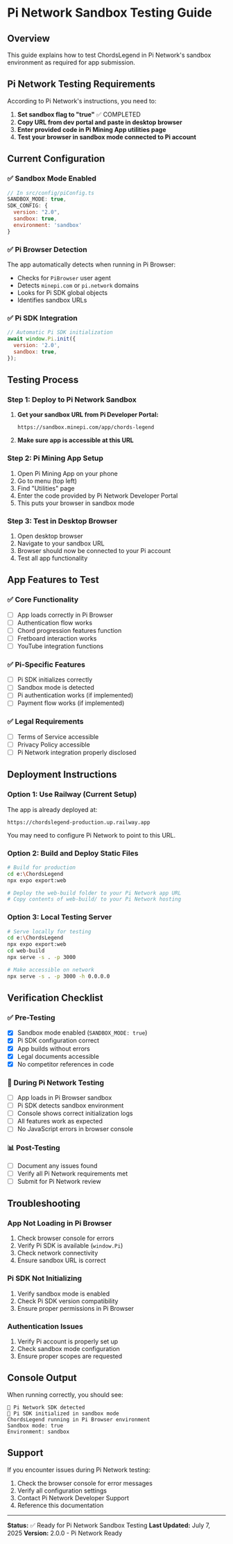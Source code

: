 # Pi Network Sandbox Testing Guide

## Overview

This guide explains how to test ChordsLegend in Pi Network's sandbox environment as required for app submission.

## Pi Network Testing Requirements

According to Pi Network's instructions, you need to:

1. **Set sandbox flag to "true"** ✅ COMPLETED
2. **Copy URL from dev portal and paste in desktop browser**
3. **Enter provided code in Pi Mining App utilities page**
4. **Test your browser in sandbox mode connected to Pi account**

## Current Configuration

### ✅ Sandbox Mode Enabled

```javascript
// In src/config/piConfig.ts
SANDBOX_MODE: true,
SDK_CONFIG: {
  version: "2.0",
  sandbox: true,
  environment: 'sandbox'
}
```

### ✅ Pi Browser Detection

The app automatically detects when running in Pi Browser:

- Checks for `PiBrowser` user agent
- Detects `minepi.com` or `pi.network` domains
- Looks for Pi SDK global objects
- Identifies sandbox URLs

### ✅ Pi SDK Integration

```javascript
// Automatic Pi SDK initialization
await window.Pi.init({
  version: '2.0',
  sandbox: true,
});
```

## Testing Process

### Step 1: Deploy to Pi Network Sandbox

1. **Get your sandbox URL from Pi Developer Portal:**

   ```
   https://sandbox.minepi.com/app/chords-legend
   ```

2. **Make sure app is accessible at this URL**

### Step 2: Pi Mining App Setup

1. Open Pi Mining App on your phone
2. Go to menu (top left)
3. Find "Utilities" page
4. Enter the code provided by Pi Network Developer Portal
5. This puts your browser in sandbox mode

### Step 3: Test in Desktop Browser

1. Open desktop browser
2. Navigate to your sandbox URL
3. Browser should now be connected to your Pi account
4. Test all app functionality

## App Features to Test

### ✅ Core Functionality

- [ ] App loads correctly in Pi Browser
- [ ] Authentication flow works
- [ ] Chord progression features function
- [ ] Fretboard interaction works
- [ ] YouTube integration functions

### ✅ Pi-Specific Features

- [ ] Pi SDK initializes correctly
- [ ] Sandbox mode is detected
- [ ] Pi authentication works (if implemented)
- [ ] Payment flow works (if implemented)

### ✅ Legal Requirements

- [ ] Terms of Service accessible
- [ ] Privacy Policy accessible
- [ ] Pi Network integration properly disclosed

## Deployment Instructions

### Option 1: Use Railway (Current Setup)

The app is already deployed at:

```
https://chordslegend-production.up.railway.app
```

You may need to configure Pi Network to point to this URL.

### Option 2: Build and Deploy Static Files

```bash
# Build for production
cd e:\ChordsLegend
npx expo export:web

# Deploy the web-build folder to your Pi Network app URL
# Copy contents of web-build/ to your Pi Network hosting
```

### Option 3: Local Testing Server

```bash
# Serve locally for testing
cd e:\ChordsLegend
npx expo export:web
cd web-build
npx serve -s . -p 3000

# Make accessible on network
npx serve -s . -p 3000 -h 0.0.0.0
```

## Verification Checklist

### ✅ Pre-Testing

- [x] Sandbox mode enabled (`SANDBOX_MODE: true`)
- [x] Pi SDK configuration correct
- [x] App builds without errors
- [x] Legal documents accessible
- [x] No competitor references in code

### 🔄 During Pi Network Testing

- [ ] App loads in Pi Browser sandbox
- [ ] Pi SDK detects sandbox environment
- [ ] Console shows correct initialization logs
- [ ] All features work as expected
- [ ] No JavaScript errors in browser console

### 📊 Post-Testing

- [ ] Document any issues found
- [ ] Verify all Pi Network requirements met
- [ ] Submit for Pi Network review

## Troubleshooting

### App Not Loading in Pi Browser

1. Check browser console for errors
2. Verify Pi SDK is available (`window.Pi`)
3. Check network connectivity
4. Ensure sandbox URL is correct

### Pi SDK Not Initializing

1. Verify sandbox mode is enabled
2. Check Pi SDK version compatibility
3. Ensure proper permissions in Pi Browser

### Authentication Issues

1. Verify Pi account is properly set up
2. Check sandbox mode configuration
3. Ensure proper scopes are requested

## Console Output

When running correctly, you should see:

```
🥧 Pi Network SDK detected
🥧 Pi SDK initialized in sandbox mode
ChordsLegend running in Pi Browser environment
Sandbox mode: true
Environment: sandbox
```

## Support

If you encounter issues during Pi Network testing:

1. Check the browser console for error messages
2. Verify all configuration settings
3. Contact Pi Network Developer Support
4. Reference this documentation

---

**Status:** ✅ Ready for Pi Network Sandbox Testing
**Last Updated:** July 7, 2025
**Version:** 2.0.0 - Pi Network Ready
